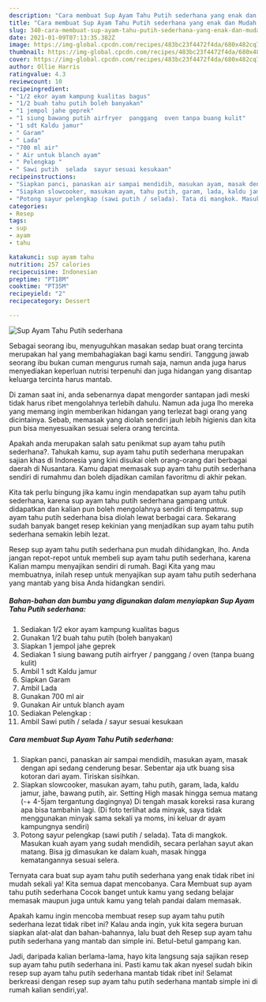 ```yaml
---
description: "Cara membuat Sup Ayam Tahu Putih sederhana yang enak dan Mudah Dibuat"
title: "Cara membuat Sup Ayam Tahu Putih sederhana yang enak dan Mudah Dibuat"
slug: 340-cara-membuat-sup-ayam-tahu-putih-sederhana-yang-enak-dan-mudah-dibuat
date: 2021-01-09T07:13:35.382Z
image: https://img-global.cpcdn.com/recipes/483bc23f4472f4da/680x482cq70/sup-ayam-tahu-putih-sederhana-foto-resep-utama.jpg
thumbnail: https://img-global.cpcdn.com/recipes/483bc23f4472f4da/680x482cq70/sup-ayam-tahu-putih-sederhana-foto-resep-utama.jpg
cover: https://img-global.cpcdn.com/recipes/483bc23f4472f4da/680x482cq70/sup-ayam-tahu-putih-sederhana-foto-resep-utama.jpg
author: Ollie Harris
ratingvalue: 4.3
reviewcount: 10
recipeingredient:
- "1/2 ekor ayam kampung kualitas bagus"
- "1/2 buah tahu putih boleh banyakan"
- "1 jempol jahe geprek"
- "1 siung bawang putih airfryer  panggang  oven tanpa buang kulit"
- "1 sdt Kaldu jamur"
- " Garam"
- " Lada"
- "700 ml air"
- " Air untuk blanch ayam"
- " Pelengkap "
- " Sawi putih  selada  sayur sesuai kesukaan"
recipeinstructions:
- "Siapkan panci, panaskan air sampai mendidih, masukan ayam, masak dengan api sedang cenderung besar. Sebentar aja utk buang sisa kotoran dari ayam. Tiriskan sisihkan."
- "Siapkan slowcooker, masukan ayam, tahu putih, garam, lada, kaldu jamur, jahe, bawang putih, air. Setting High masak hingga semua matang (-+ 4-5jam tergantung dagingnya) Di tengah masak koreksi rasa kurang apa bisa tambahin lagi. (Di foto terlihat ada minyak, saya tidak menggunakan minyak sama sekali ya moms, ini keluar dr ayam kampungnya sendiri)"
- "Potong sayur pelengkap (sawi putih / selada). Tata di mangkok. Masukan kuah ayam yang sudah mendidih, secara perlahan sayut akan matang. Bisa jg dimasukan ke dalam kuah, masak hingga kematangannya sesuai selera."
categories:
- Resep
tags:
- sup
- ayam
- tahu

katakunci: sup ayam tahu 
nutrition: 257 calories
recipecuisine: Indonesian
preptime: "PT18M"
cooktime: "PT35M"
recipeyield: "2"
recipecategory: Dessert

---
```



![Sup Ayam Tahu Putih sederhana](https://img-global.cpcdn.com/recipes/483bc23f4472f4da/680x482cq70/sup-ayam-tahu-putih-sederhana-foto-resep-utama.jpg)

Sebagai seorang ibu, menyuguhkan masakan sedap buat orang tercinta merupakan hal yang membahagiakan bagi kamu sendiri. Tanggung jawab seorang ibu bukan cuman mengurus rumah saja, namun anda juga harus menyediakan keperluan nutrisi terpenuhi dan juga hidangan yang disantap keluarga tercinta harus mantab.

Di zaman  saat ini, anda sebenarnya dapat mengorder santapan jadi meski tidak harus ribet mengolahnya terlebih dahulu. Namun ada juga lho mereka yang memang ingin memberikan hidangan yang terlezat bagi orang yang dicintainya. Sebab, memasak yang diolah sendiri jauh lebih higienis dan kita pun bisa menyesuaikan sesuai selera orang tercinta. 



Apakah anda merupakan salah satu penikmat sup ayam tahu putih sederhana?. Tahukah kamu, sup ayam tahu putih sederhana merupakan sajian khas di Indonesia yang kini disukai oleh orang-orang dari berbagai daerah di Nusantara. Kamu dapat memasak sup ayam tahu putih sederhana sendiri di rumahmu dan boleh dijadikan camilan favoritmu di akhir pekan.

Kita tak perlu bingung jika kamu ingin mendapatkan sup ayam tahu putih sederhana, karena sup ayam tahu putih sederhana gampang untuk didapatkan dan kalian pun boleh mengolahnya sendiri di tempatmu. sup ayam tahu putih sederhana bisa diolah lewat berbagai cara. Sekarang sudah banyak banget resep kekinian yang menjadikan sup ayam tahu putih sederhana semakin lebih lezat.

Resep sup ayam tahu putih sederhana pun mudah dihidangkan, lho. Anda jangan repot-repot untuk membeli sup ayam tahu putih sederhana, karena Kalian mampu menyajikan sendiri di rumah. Bagi Kita yang mau membuatnya, inilah resep untuk menyajikan sup ayam tahu putih sederhana yang mantab yang bisa Anda hidangkan sendiri.

<!--inarticleads1-->

##### Bahan-bahan dan bumbu yang digunakan dalam menyiapkan Sup Ayam Tahu Putih sederhana:

1. Sediakan 1/2 ekor ayam kampung kualitas bagus
1. Gunakan 1/2 buah tahu putih (boleh banyakan)
1. Siapkan 1 jempol jahe geprek
1. Sediakan 1 siung bawang putih airfryer / panggang / oven (tanpa buang kulit)
1. Ambil 1 sdt Kaldu jamur
1. Siapkan  Garam
1. Ambil  Lada
1. Gunakan 700 ml air
1. Gunakan  Air untuk blanch ayam
1. Sediakan  Pelengkap :
1. Ambil  Sawi putih / selada / sayur sesuai kesukaan




<!--inarticleads2-->

##### Cara membuat Sup Ayam Tahu Putih sederhana:

1. Siapkan panci, panaskan air sampai mendidih, masukan ayam, masak dengan api sedang cenderung besar. Sebentar aja utk buang sisa kotoran dari ayam. Tiriskan sisihkan.
1. Siapkan slowcooker, masukan ayam, tahu putih, garam, lada, kaldu jamur, jahe, bawang putih, air. Setting High masak hingga semua matang (-+ 4-5jam tergantung dagingnya) Di tengah masak koreksi rasa kurang apa bisa tambahin lagi. (Di foto terlihat ada minyak, saya tidak menggunakan minyak sama sekali ya moms, ini keluar dr ayam kampungnya sendiri)
1. Potong sayur pelengkap (sawi putih / selada). Tata di mangkok. Masukan kuah ayam yang sudah mendidih, secara perlahan sayut akan matang. Bisa jg dimasukan ke dalam kuah, masak hingga kematangannya sesuai selera.




Ternyata cara buat sup ayam tahu putih sederhana yang enak tidak ribet ini mudah sekali ya! Kita semua dapat mencobanya. Cara Membuat sup ayam tahu putih sederhana Cocok banget untuk kamu yang sedang belajar memasak maupun juga untuk kamu yang telah pandai dalam memasak.

Apakah kamu ingin mencoba membuat resep sup ayam tahu putih sederhana lezat tidak ribet ini? Kalau anda ingin, yuk kita segera buruan siapkan alat-alat dan bahan-bahannya, lalu buat deh Resep sup ayam tahu putih sederhana yang mantab dan simple ini. Betul-betul gampang kan. 

Jadi, daripada kalian berlama-lama, hayo kita langsung saja sajikan resep sup ayam tahu putih sederhana ini. Pasti kamu tak akan nyesel sudah bikin resep sup ayam tahu putih sederhana mantab tidak ribet ini! Selamat berkreasi dengan resep sup ayam tahu putih sederhana mantab simple ini di rumah kalian sendiri,ya!.

